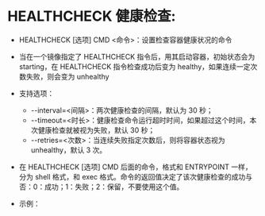 # HEALTHCHECK 健康检查:
- HEALTHCHECK [选项] CMD <命令>：设置检查容器健康状况的命令 
- 当在一个镜像指定了 HEALTHCHECK 指令后，用其启动容器，初始状态会为 starting，在 HEALTHCHECK 指令检查成功后变为 healthy，如果连续一定次数失败，则会变为 unhealthy

- 支持选项：
    - --interval=<间隔>：两次健康检查的间隔，默认为 30 秒；
    - --timeout=<时长>：健康检查命令运行超时时间，如果超过这个时间，本次健康检查就被视为失败，默认 30 秒；
    - --retries=<次数>：当连续失败指定次数后，则将容器状态视为 unhealthy，默认 3 次。

- 在 HEALTHCHECK [选项] CMD 后面的命令，格式和 ENTRYPOINT 一样，分为 shell 格式，和 exec 格式。命令的返回值决定了该次健康检查的成功与否：0：成功；1：失败；2：保留，不要使用这个值。

- 示例： 
```bash


```